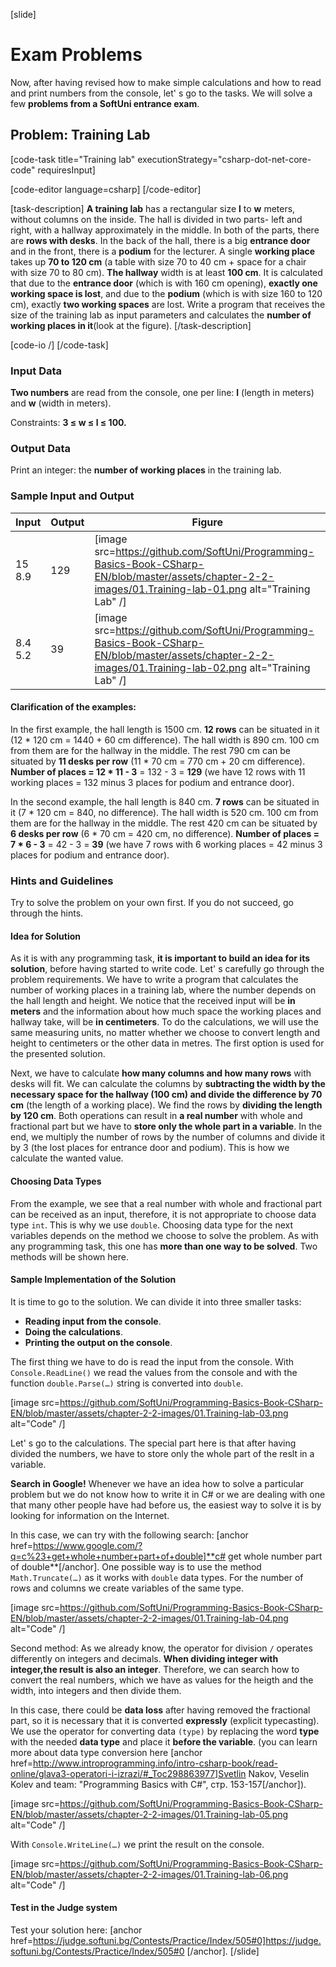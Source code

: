 [slide]
# Exam Problems

Now, after having revised how to make simple calculations and how to read and print numbers from the console, let' s go to the tasks. We will solve a few **problems from a SoftUni entrance exam**.

## Problem: Training Lab

[code-task title="Training lab" executionStrategy="csharp-dot-net-core-code" requiresInput]

[code-editor language=csharp]
[/code-editor]

[task-description]
**A training lab** has a rectangular size **l** to **w** meters, without columns on the inside. The hall is divided in two parts- left and right, with a hallway approximately in the middle. In both of the parts, there are **rows with desks**. In the back of the hall, there is a big **entrance door** and in the front, there is a **podium** for the lecturer. A single **working place** takes up **70 to 120 cm** (a table with size 70 to 40 cm + space for a chair with size 70 to 80 cm). **The hallway** width is at least **100 cm**. It is calculated that due to the **entrance door** (which is with 160 cm opening), **exactly one working space is lost**, and due to the **podium** (which is with size 160 to 120 cm), exactly **two working spaces** are lost. Write a program that receives the size of the training lab as input parameters and calculates the **number of working places in it**(look at the figure).
[/task-description]

[code-io /]
[/code-task]

### Input Data

**Two numbers** are read from the console, one per line: **l** (length in meters) and **w** (width in meters).

Constraints: **3 ≤ w ≤ l ≤ 100.**

### Output Data

Print an integer: the **number of working places** in the training lab.

### Sample Input and Output

|   Input   | Output | Figure |
|-----------|--------|--------|
|15<br>8.9  |  129   | [image src=https://github.com/SoftUni/Programming-Basics-Book-CSharp-EN/blob/master/assets/chapter-2-2-images/01.Training-lab-01.png alt="Training Lab" /] |
|8.4<br>5.2 |  39    | [image src=https://github.com/SoftUni/Programming-Basics-Book-CSharp-EN/blob/master/assets/chapter-2-2-images/01.Training-lab-02.png alt="Training Lab" /] |

#### Clarification of the examples:

In the first example, the hall length is 1500 cm. **12 rows** can be situated in it (12 * 120 cm = 1440 + 60 cm difference). The hall width is 890 cm. 100 cm from them are for the hallway in the middle. The rest 790 cm can be situated by **11 desks per row** (11 * 70 cm = 770 cm + 20 cm difference). **Number of places = 12 * 11 - 3** = 132 - 3 = **129** (we have 12 rows with 11 working places = 132 minus 3 places for podium and entrance door).

In the second example, the hall length is 840 cm. **7 rows** can be situated in it (7 * 120 cm = 840, no difference). The hall width is 520 cm. 100 cm from them are for the hallway in the middle. The rest 420 cm can be situated by **6 desks per row** (6 * 70 cm = 420 cm, no difference). **Number of places = 7 * 6 - 3** = 42 - 3 = **39** (we have 7 rows with 6 working places = 42 minus 3 places for podium and entrance door).

### Hints and Guidelines

Try to solve the problem on your own first. If you do not succeed, go through the hints.

#### Idea for Solution

As it is with any programming task, **it is important to build an idea for its solution**, before having started to write code. Let' s carefully go through the problem requirements. We have to write a program that calculates the number of working places in a training lab, where the number depends on the hall length and height. We notice that the received input will be **in meters** and the information about how much space the working places and hallway take, will be **in centimeters**. To do the calculations, we will use the same measuring units, no matter whether we choose to convert length and height to centimeters or the other data in metres. The first option is used for the presented solution.  

Next, we have to calculate **how many columns and how many rows** with desks will fit. We can calculate the columns by **subtracting the width by the necessary space for the hallway (100 cm) and divide the difference by 70 cm** (the length of a working place). We find the rows by **dividing the length by 120 cm**. Both operations can result in **a real number** with whole and fractional part but we have to **store only the whole part in a variable**. In the end, we multiply the number of rows by the number of columns and divide it by 3 (the lost places for entrance door and podium). This is how we calculate the wanted value.

#### Choosing Data Types

From the example, we see that a real number with whole and fractional part can be received as an input, therefore, it is not appropriate to choose data type `int`. This is why we use `double`. Choosing data type for the next variables depends on the method we choose to solve the problem. As with any programming task, this one has **more than one way to be solved**. Two methods will be shown here.

#### Sample Implementation of the Solution

It is time to go to the solution. We can divide it into three smaller tasks:

- **Reading input from the console**.
- **Doing the calculations**.
- **Printing the output on the console**.

The first thing we have to do is read the input from the console. With `Console.ReadLine()` we read the values from the console and with the function `double.Parse(…)` string is converted into `double`.

[image src=https://github.com/SoftUni/Programming-Basics-Book-CSharp-EN/blob/master/assets/chapter-2-2-images/01.Training-lab-03.png alt="Code" /]

Let' s go to the calculations. The special part here is that after having divided the numbers, we have to store only the whole part of the reslt in a variable.

**Search in Google!** Whenever we have an idea how to solve a particular problem but we do not know how to write it in C# or we are dealing with one that many other people have had before us, the easiest way to solve it is by looking for information on the Internet.

In this case, we can try with the following search: [anchor href=https://www.google.com/?q=c%23+get+whole+number+part+of+double]**c# get whole number part of double**[/anchor]. One possible way is to use the method `Math.Truncate(…)` as it works with `double` data types. For the number of rows and columns we create variables of the same type.

[image src=https://github.com/SoftUni/Programming-Basics-Book-CSharp-EN/blob/master/assets/chapter-2-2-images/01.Training-lab-04.png alt="Code" /]

Second method: As we already know, the operator for division `/` operates differently on integers and decimals. **When dividing integer with integer,the result is also an integer**. Therefore, we can search how to convert the real numbers, which we have as values for the heigth and the width, into integers and then divide them.

In this case, there could be **data loss** after having removed the fractional part, so it is necessary that it is converted **expressly** (explicit typecasting). We use the operator for converting data `(type)` by replacing the word **type** with the needed **data type** and place it **before the variable**. (you can learn more about data type conversion here [anchor href=http://www.introprogramming.info/intro-csharp-book/read-online/glava3-operatori-i-izrazi/#_Toc298863977]Svetlin Nakov, Veselin Kolev and team: "Programming Basics with C#", стр. 153-157[/anchor]).

[image src=https://github.com/SoftUni/Programming-Basics-Book-CSharp-EN/blob/master/assets/chapter-2-2-images/01.Training-lab-05.png alt="Code" /]

With `Console.WriteLine(…)` we print the result on the console.

[image src=https://github.com/SoftUni/Programming-Basics-Book-CSharp-EN/blob/master/assets/chapter-2-2-images/01.Training-lab-06.png alt="Code" /]

#### Test in the Judge system

Test your solution here: [anchor href=https://judge.softuni.bg/Contests/Practice/Index/505#0]https://judge.softuni.bg/Contests/Practice/Index/505#0
[/anchor].
[/slide]
